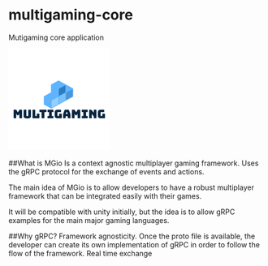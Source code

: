 # multigaming-core
Mutigaming core application

![Logo](mglogo.png)

##What is MGio
Is a context agnostic multiplayer gaming framework. Uses the gRPC protocol for the exchange of events and actions.

The main idea of MGio is to allow developers to have a robust multiplayer framework that can be integrated easily with their games.

It will be compatible with unity initially, but the idea is to allow gRPC examples for the main major gaming languages.

##Why gRPC?
Framework agnosticity. Once the proto file is available, the developer can create its own implementation of gRPC in order to follow the flow of the framework.
Real time exchange
